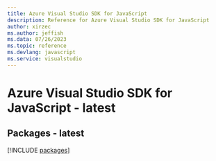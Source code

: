```yaml
---
title: Azure Visual Studio SDK for JavaScript
description: Reference for Azure Visual Studio SDK for JavaScript
author: xirzec
ms.author: jeffish
ms.data: 07/26/2023
ms.topic: reference
ms.devlang: javascript
ms.service: visualstudio
---
```

# Azure Visual Studio SDK for JavaScript - latest
## Packages - latest
[!INCLUDE [packages](visual-studio-index.md)]